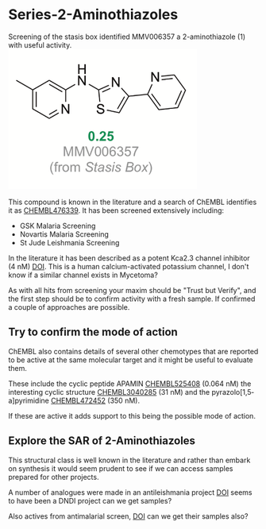 # Series-2-Aminothiazoles
Screening of the stasis box identified MMV006357 a 2-aminothiazole (1) with useful activity. 
![alt text](MMV006357.png)

This compound is known in the literature and a search of ChEMBL identifies it as [CHEMBL476339](https://www.ebi.ac.uk/chembl/compound/inspect/CHEMBL476339). It has been screened extensively including:

* GSK Malaria Screening
* Novartis Malaria Screening
* St Jude Leishmania Screening

In the literature it has been described as a potent Kca2.3 channel inhibitor (4 nM) [DOI](http://dx.doi.org/10.1016/j.bmcl.2008.08.023). This is a human calcium-activated potassium channel, I don't know if a similar channel exists in Mycetoma?

As with all hits from screening your maxim should be "Trust but Verify", and the first step should be to confirm activity with a fresh sample. If confirmed a couple of approaches are possible.

Try to confirm the mode of action
------------

ChEMBL also contains details of several other chemotypes that are reported to be active at the same molecular target and it might be useful to evaluate them.

These include the cyclic peptide APAMIN [CHEMBL525408](https://www.ebi.ac.uk/chembl/compound/inspect/CHEMBL525408) (0.064 nM) the interesting cyclic structure [CHEMBL3040285](https://www.ebi.ac.uk/chembl/compound/inspect/CHEMBL3040285) (31 nM) and the pyrazolo[1,5‐
a]pyrimidine [CHEMBL472452](https://www.ebi.ac.uk/chembl/compound/inspect/CHEMBL472452) (350 nM). 

If these are active it adds support to this being the possible mode of action.

Explore the SAR of 2-Aminothiazoles
----------
This structural class is well known in the literature and rather than embark on synthesis it would seem prudent to see if we can access samples prepared for other projects.

A number of analogues were made in an antileishmania project [DOI](http://dx.doi.org/10.1016/j.ejmech.2015.08.013) seems to have been a DNDI project can we get samples?

Also actives from antimalarial screen, [DOI](https://doi.org/10.1016/j.bmc.2013.08.048) can we get their samples also?

